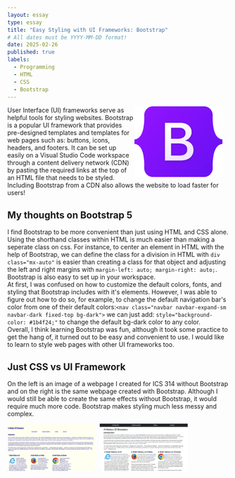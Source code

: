 ```yaml
---
layout: essay
type: essay
title: "Easy Styling with UI Frameworks: Bootstrap"
# All dates must be YYYY-MM-DD format!
date: 2025-02-26
published: true
labels:
  - Programming
  - HTML
  - CSS
  - Bootstrap
---
```


<div>
  
 <img src="../img/Bootstrap_logo.png" class="img-thumbnail" style="float: right; margin-right: 15px;" width="200px" alt="TS">
</div>

User Interface (UI) frameworks serve as helpful tools for styling websites. Bootstrap is a popular UI framework that provides pre-designed templates and templates for web pages such as: buttons, icons, headers, and footers. It can be set up easily on a Visual Studio Code workspace through a content delivery network (CDN) by pasting the required links at the top of an HTML file that needs to be styled. Including Bootstrap from a CDN also allows the website to load faster for users!
<br> 

## My thoughts on Bootstrap 5
I find Bootstrap to be more convenient than just using HTML and CSS alone. Using the shorthand classes within HTML is much easier than making a seperate class on css. For instance, to center an element in HTML with the help of Bootstrap, we can define the class for a division in HTML with ```div class="mx-auto"``` is easier than creating a class for that object and adjusting the left and right margins with ```margin-left: auto; margin-right: auto;```. Bootstrap is also easy to set up in your workspace. 
<br> 
At first, I was confused on how to customize the default colors, fonts, and styling that Bootstrap includes with it's elements. However, I was able to figure out how to do so, for example, to change the default navigation bar's color from one of their default colors:```<nav class="navbar navbar-expand-sm navbar-dark fixed-top bg-dark">``` we can just add: ```style="background-color: #1b4f24;"``` to change the default bg-dark color to any color. 
<br> 
Overall, I think learning Bootstrap was fun, although it took some practice to get the hang of, it turned out to be easy and convenient to use. I would like to learn to style web pages with other UI frameworks too. 
<br> 

## Just CSS vs UI Framework
On the left is an image of a webpage I created for ICS 314 without Bootstrap and on the right is the same webpage created with Bootstrap. Although I would still be able to create the same effects without Bootstrap, it would require much more code. Bootstrap makes styling much less messy and complex.
<br>
<div style="display: flex; gap: 10px;">
<img src="../img/bootstrap/justcss.png" width="200px">
<img src="../img/bootstrap/withbootstrap.png" width="200px">
</div>
